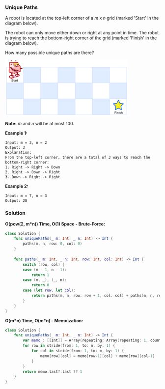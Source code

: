 
### Unique Paths

A robot is located at the top-left corner of a *m* x *n* grid (marked 'Start' in the diagram below).

The robot can only move either down or right at any point in time. The robot is trying to reach the bottom-right corner of the grid (marked 'Finish' in the diagram below).

How many possible unique paths are there?

![Above is a 7 x 3 grid. How many possible unique paths are there?](images/question_62.png)

__Note:__ *m* and *n* will be at most 100.

__Example 1:__
```
Input: m = 3, n = 2
Output: 3
Explanation:
From the top-left corner, there are a total of 3 ways to reach the bottom-right corner:
1. Right -> Right -> Down
2. Right -> Down -> Right
3. Down -> Right -> Right
```
__Example 2:__
```
Input: m = 7, n = 3
Output: 28
```

### Solution
__O(pow(2, m*n)) Time, O(1) Space - Brute-Force:__
```Swift
class Solution {
    func uniquePaths(_ m: Int, _ n: Int) -> Int {
        paths(m, n, row: 0, col: 0)
    }

    func paths(_ m: Int, _ n: Int, row: Int, col: Int) -> Int {
        switch (row, col) {
        case (m - 1, n - 1):
            return 1
        case (m, _), (_, n):
            return 0
        case (let row, let col):
            return paths(m, n, row: row + 1, col: col) + paths(m, n, row: row, col: col + 1)
        }
    }
}
```
__O(m\*n) Time, O(m\*n) - Memoization:__
```Swift
class Solution {
    func uniquePaths(_ m: Int, _ n: Int) -> Int {
        var memo : [[Int]] = Array(repeating: Array(repeating: 1, count: m), count: n)
        for row in stride(from: 1, to: n, by: 1) {
            for col in stride(from: 1, to: m, by: 1) {
                memo[row][col] = memo[row-1][col] + memo[row][col-1]
            }
        }
        return memo.last?.last ?? 1
    }
}
```